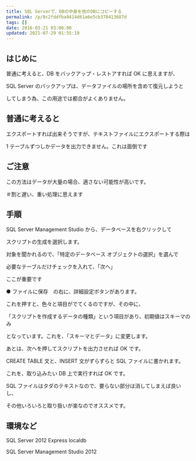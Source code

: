 ```yaml
---
title: SQL Serverで、DBの中身を他のDBにコピーする
permalink: /p/8c2fddfba9414d61a6e5cb378413687d
tags: []
date: 2016-03-21 03:00:00
updated: 2021-07-29 01:55:19
---
```


## はじめに

普通に考えると、DB をバックアップ・レストアすれば OK に思えますが、

SQL Server のバックアップは、データファイルの場所を含めて復元しようと

してしまう為、この用途では都合がよくありません。

## 普通に考えると

エクスポートすれば出来そうですが、テキストファイルにエクスポートする際は

1 テーブルずつしかデータを出力できません。これは面倒です

## ご注意

この方法はデータが大量の場合、適さない可能性が高いです。

＃割と遅い、重い処理に思えます

## 手順

SQL Server Management Studio から、データベースを右クリックして

スクリプトの生成を選択します。

対象を聞かれるので、「特定のデータベース オブジェクトの選択」を選んで

必要なテーブルだけチェックを入れて、「次へ」

ここが重要です

● ファイルに保存　の右に、詳細設定ボタンがあります。

これを押すと、色々と項目がでてくるのですが、その中に、

「スクリプトを作成するデータの種類」という項目があり、初期値はスキーマのみ

となっています。これを、「スキーマとデータ」に変更します。

あとは、次へを押してスクリプトを出力させれば OK です。

CREATE TABLE 文と、INSERT 文がずらずらと SQL ファイルに書かれます。

これを、取り込みたい DB 上で実行すれば OK です。

SQL ファイルはタダのテキストなので、要らない部分は消してしまえば良いし、

その他いろいろと取り扱いが楽なのでオススメです。

## 環境など

SQL Server 2012 Express localdb

SQL Server Management Studio 2012
